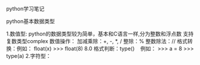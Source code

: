 <h>python学习笔记<h>
<p>python基本数据类型<p>
1.数值型:
python的数据类型较为简单，基本和C语言一样,分为整数和浮点数
支持复数类型complex
  数值操作：
  加减乘除：+, -, *, /
  整除：%
  整数除法：//
 格式转换：例如： float(x)
     >>> float(8)
     8.0
 格式判断：type()
    例如：
      >>> a = 8
      >>> type(a)
      <type 'int'>
2.字符型：
